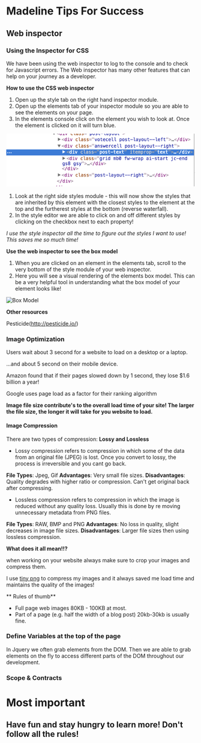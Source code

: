 # Madeline Tips For Success

## Web inspector

### Using the Inspector for CSS

We have been using the web inspector to log to the console and to check for Javascript errors. The Web inspector has many other features that can help on your journey as a developer.

**How to use the CSS web inspector**

1. Open up the style tab on the right hand inspector module.
1. Open up the elements tab of your inspector module so you are able to see the elements on your page.
1. In the elements console click on the element you wish to look at. Once the element is clicked on it will turn blue.

![Blue Element](images/blue_element.png)

1. Look at the right side styles module - this will now show the styles that are inherited by this element with the closest styles to the element at the top and the furtherest styles at the bottom (reverse waterfall).
1. In the style editor we are able to click on and off different styles by clicking on the checkbox next to each property!

_I use the style inspector all the time to figure out the styles I want to use! This saves me so much time!_

**Use the web inspector to see the box model**

1. When you are clicked on an element in the elements tab, scroll to the very bottom of the style module of your web inspector.
1. Here you will see a visual rendering of the elements box model. This can be a very helpful tool in understanding what the box model of your element looks like!

![Box Model](/images/box_model.png)


**Other resources**

Pesticide(http://pesticide.io/)


### Image Optimization

Users wait about 3 second for a website to load on a desktop or a laptop.

...and about 5 second on their mobile device.

Amazon found that if their pages slowed down by 1 second, they lose $1.6 billion a year!

Google uses page load as a factor for their ranking algorithm

**Image file size contribute's to the overall load time of your site! The larger the file size, the longer it will take for you website to load.**

#### Image Compression

There are two types of compression: **Lossy and Lossless**

* Lossy compression refers to compression in which some of the data from an original file (JPEG) is lost. Once you convert to lossy, the process is irreversible and you cant go back.

**File Types**: Jpeg, Gif
**Advantages**: Very small file sizes.
**Disadvantages**: Quality degrades with higher ratio or compression. Can't get original back after compressing.

* Lossless compression refers to compression in which the image is reduced without any quality loss. Usually this is done by re moving unnecessary metadata from PNG files.

**File Types**: RAW, BMP and PNG
**Advantages**: No loss in quality, slight decreases in image file sizes.
**Disadvantages**: Larger file sizes then using lossless compression.

**What does it all mean!!?**

when working on your website always make sure to crop your images and compress them.

I use [tiny png](https://tinypng.com/) to compress my images and it always saved me load time and maintains the quality of the images!

** Rules of thumb**

* Full page web images 80KB - 100KB at most.
* Part of a page (e.g. half the width of a blog post) 20kb-30kb is usually fine.


### Define Variables at the top of the page

In Jquery we often grab elements from the DOM. Then we are able to grab elements on the fly to access different parts of the DOM throughout our development.

### Scope & Contracts


# **Most important**
## Have fun and stay hungry to learn more! Don't follow all the rules!

